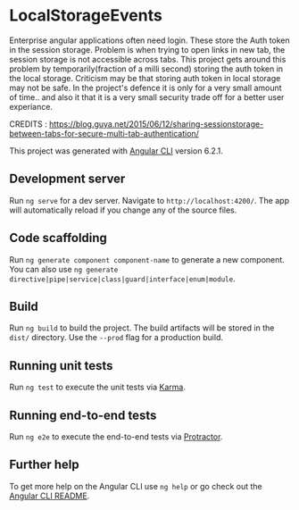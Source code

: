 # LocalStorageEvents
Enterprise angular applications often need login. These store the Auth token in the session storage.
Problem is when trying to open links in new tab, the session storage is not accessible across tabs.
This project gets around this problem by temporarily(fraction of a milli second) storing the auth token in the local storage. 
Criticism may be that storing auth token in local storage may not be safe. In the project's defence it is only for a very small amount of time.. and also it that it is a very small security trade off for a better user experiance.

CREDITS : https://blog.guya.net/2015/06/12/sharing-sessionstorage-between-tabs-for-secure-multi-tab-authentication/

This project was generated with [Angular CLI](https://github.com/angular/angular-cli) version 6.2.1.

## Development server

Run `ng serve` for a dev server. Navigate to `http://localhost:4200/`. The app will automatically reload if you change any of the source files.

## Code scaffolding

Run `ng generate component component-name` to generate a new component. You can also use `ng generate directive|pipe|service|class|guard|interface|enum|module`.

## Build

Run `ng build` to build the project. The build artifacts will be stored in the `dist/` directory. Use the `--prod` flag for a production build.

## Running unit tests

Run `ng test` to execute the unit tests via [Karma](https://karma-runner.github.io).

## Running end-to-end tests

Run `ng e2e` to execute the end-to-end tests via [Protractor](http://www.protractortest.org/).

## Further help

To get more help on the Angular CLI use `ng help` or go check out the [Angular CLI README](https://github.com/angular/angular-cli/blob/master/README.md).
